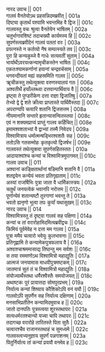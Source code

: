 नारद उवाच ||	001    
गालवं वैनतेयोऽथ प्रहसन्निदमब्रवीत् |	001a  
दिष्ट्या कृतार्थं पश्यामि भवन्तमिह वै द्विज ||	001c  
गालवस्तु वचः श्रुत्वा वैनतेयेन भाषितम् |	002a  
चतुर्भागावशिष्टं तदाचख्यौ कार्यमस्य हि ||	002c  
सुपर्णस्त्वब्रवीदेनं गालवं पततां वरः |	003a  
प्रयत्नस्ते न कर्तव्यो नैष सम्पत्स्यते तव ||	003c  
पुरा हि कन्यकुब्जे वै गाधेः सत्यवतीं सुताम् |	004a  
भार्यार्थेऽवरयत्कन्यामृचीकस्तेन भाषितः ||	004c  
एकतःश्यामकर्णानां हयानां चन्द्रवर्चसाम् |	005a  
भगवन्दीयतां मह्यं सहस्रमिति गालव ||	005c  
ॠचीकस्तु तथेत्युक्त्वा वरुणस्यालयं गतः |	006a  
अश्वतीर्थे हयाँल्लब्ध्वा दत्तवान्पार्थिवाय वै ||	006c  
इष्ट्वा ते पुण्डरीकेण दत्ता राज्ञा द्विजातिषु |	007a  
तेभ्यो द्वे द्वे शते क्रीत्वा प्राप्तास्ते पार्थिवैस्तदा ||	007c  
अपराण्यपि चत्वारि शतानि द्विजसत्तम |	008a  
नीयमानानि सन्तारे हृतान्यासन्वितस्तया |	008c  
एवं न शक्यमप्राप्यं प्राप्तुं गालव कर्हिचित् ||	008e   
इमामश्वशताभ्यां वै द्वाभ्यां तस्मै निवेदय |	009a  
विश्वामित्राय धर्मात्मन्षड्भिरश्वशतैः सह |	009c  
ततोऽसि गतसम्मोहः कृतकृत्यो द्विजर्षभ ||	009e   
गालवस्तं तथेत्युक्त्वा सुपर्णसहितस्ततः |	010a  
आदायाश्वांश्च कन्यां च विश्वामित्रमुपागमत् ||	010c  
गालव उवाच ||	011    
अश्वानां काङ्क्षितार्थानां षडिमानि शतानि वै |	011a  
शतद्वयेन कन्येयं भवता प्रतिगृह्यताम् |	011c  
अस्यां राजर्षिभिः पुत्रा जाता वै धार्मिकास्त्रयः |	012a  
चतुर्थं जनयत्वेकं भवानपि नरोत्तम ||	012c  
पूर्णान्येवं शतान्यष्टौ तुरगाणां भवन्तु ते |	013a  
भवतो ह्यनृणो भूत्वा तपः कुर्यां यथासुखम् ||	013c  
नारद उवाच ||	014    
विश्वामित्रस्तु तं दृष्ट्वा गालवं सह पक्षिणा |	014a  
कन्यां च तां वरारोहामिदमित्यब्रवीद्वचः ||	014c  
किमियं पूर्वमेवेह न दत्ता मम गालव |	015a  
पुत्रा ममैव चत्वारो भवेयुः कुलभावनाः ||	015c  
प्रतिगृह्णामि ते कन्यामेकपुत्रफलाय वै |	016a  
अश्वाश्चाश्रममासाद्य तिष्ठन्तु मम सर्वशः ||	016c  
स तया रममाणोऽथ विश्वामित्रो महाद्युतिः |	017a  
आत्मजं जनयामास माधवीपुत्रमष्टकम् ||	017c  
जातमात्रं सुतं तं च विश्वामित्रो महाद्युतिः |	018a  
संयोज्यार्थैस्तथा धर्मैरश्वैस्तैः समयोजयत् ||	018c  
अथाष्टकः पुरं प्रायात्तदा सोमपुरप्रभम् |	019a  
निर्यात्य कन्यां शिष्याय कौशिकोऽपि वनं ययौ ||	019c  
गालवोऽपि सुपर्णेन सह निर्यात्य दक्षिणाम् |	020a  
मनसाभिप्रतीतेन कन्यामिदमुवाच ह ||	020c  
जातो दानपतिः पुत्रस्त्वया शूरस्तथापरः |	021a  
सत्यधर्मरतश्चान्यो यज्वा चापि तथापरः ||	021c  
तदागच्छ वरारोहे तारितस्ते पिता सुतैः |	022a  
चत्वारश्चैव राजानस्तथाहं च सुमध्यमे ||	022c  
गालवस्त्वभ्यनुज्ञाय सुपर्णं पन्नगाशनम् |	023a  
पितुर्निर्यात्य तां कन्यां प्रययौ वनमेव ह ||	023c  
